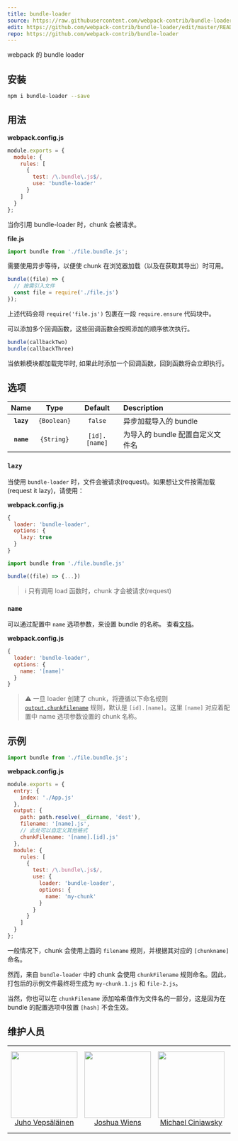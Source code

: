 ```yaml
---
title: bundle-loader
source: https://raw.githubusercontent.com/webpack-contrib/bundle-loader/master/README.md
edit: https://github.com/webpack-contrib/bundle-loader/edit/master/README.md
repo: https://github.com/webpack-contrib/bundle-loader
---
```

webpack 的 bundle loader

## 安装

```bash
npm i bundle-loader --save
```

## 用法

**webpack.config.js**

```js
module.exports = {
  module: {
    rules: [
      {
        test: /\.bundle\.js$/,
        use: 'bundle-loader'
      }
    ]
  }
};
```
当你引用 bundle-loader 时，chunk 会被请求。

**file.js**

```js
import bundle from './file.bundle.js';
```
需要使用异步等待，以便使 chunk 在浏览器加载（以及在获取其导出）时可用。

```js
bundle((file) => {
  // 按需引入文件
  const file = require('./file.js')
});
```

上述代码会将 `require('file.js')` 包裹在一段 `require.ensure` 代码块中。

可以添加多个回调函数，这些回调函数会按照添加的顺序依次执行。

```js
bundle(callbackTwo)
bundle(callbackThree)
```

当依赖模块都加载完毕时, 如果此时添加一个回调函数，回到函数将会立即执行。

## 选项

|    Name    |    Type     |    Default    | Description                      |
| :--------: | :---------: | :-----------: | :------------------------------- |
| **`lazy`** | `{Boolean}` |    `false`    | 异步加载导入的 bundle            |
| **`name`** | `{String}`  | `[id].[name]` | 为导入的 bundle 配置自定义文件名 |

### `lazy`

当使用 `bundle-loader` 时，文件会被请求(request)。如果想让文件按需加载(request it lazy)，请使用：

**webpack.config.js**

```js
{
  loader: 'bundle-loader',
  options: {
    lazy: true
  }
}
```

```js
import bundle from './file.bundle.js'

bundle((file) => {...})
```

> ℹ️ 只有调用 load 函数时，chunk 才会被请求(request)

### `name`

可以通过配置中 `name` 选项参数，来设置 bundle 的名称。 查看[文档](https://github.com/webpack/loader-utils#interpolatename)。

**webpack.config.js**

```js
{
  loader: 'bundle-loader',
  options: {
    name: '[name]'
  }
}
```

> :warning: 一旦 loader 创建了 chunk，将遵循以下命名规则 [`output.chunkFilename`](/configuration/output/#outputchunkfilename) 规则，默认是 `[id].[name]`。这里 `[name]` 对应着配置中 name 选项参数设置的 chunk 名称。

## 示例

```js
import bundle from './file.bundle.js';
```

**webpack.config.js**

```js
module.exports = {
  entry: {
    index: './App.js'
  },
  output: {
    path: path.resolve(__dirname, 'dest'),
    filename: '[name].js',
    // 此处可以自定义其他格式
    chunkFilename: '[name].[id].js'
  },
  module: {
    rules: [
      {
        test: /\.bundle\.js$/,
        use: {
          loader: 'bundle-loader',
          options: {
            name: 'my-chunk'
          }
        }
      }
    ]
  }
};
```

一般情况下，chunk 会使用上面的 `filename` 规则，并根据其对应的 `[chunkname]` 命名。

然而，来自 `bundle-loader` 中的 chunk 会使用 `chunkFilename` 规则命名。因此，打包后的示例文件最终将生成为 `my-chunk.1.js` 和 `file-2.js`。

当然，你也可以在 `chunkFilename` 添加哈希值作为文件名的一部分，这是因为在 bundle 的配置选项中放置 `[hash]` 不会生效。

## 维护人员

<table>
  <tbody>
    <tr>
      <td align="center">
        <a href="https://github.com/bebraw">
          <img width="150" height="150" src="https://github.com/bebraw.png?v=3&s=150">
          </br>
          Juho Vepsäläinen
        </a>
      </td>
      <td align="center">
        <a href="https://github.com/d3viant0ne">
          <img width="150" height="150" src="https://github.com/d3viant0ne.png?v=3&s=150">
          </br>
          Joshua Wiens
        </a>
      </td>
      <td align="center">
        <a href="https://github.com/michael-ciniawsky">
          <img width="150" height="150" src="https://github.com/michael-ciniawsky.png?v=3&s=150">
          </br>
          Michael Ciniawsky
        </a>
      </td>
      <td align="center">
        <a href="https://github.com/evilebottnawi">
          <img width="150" height="150" src="https://github.com/evilebottnawi.png?v=3&s=150">
          </br>
          Alexander Krasnoyarov
        </a>
      </td>
    </tr>
  <tbody>
</table>

[npm]: https://img.shields.io/npm/v/bundle-loader.svg
[npm-url]: https://npmjs.com/package/bundle-loader
[node]: https://img.shields.io/node/v/bundle-loader.svg
[node-url]: https://nodejs.org/
[deps]: https://david-dm.org/webpack-contrib/bundle-loader.svg
[deps-url]: https://david-dm.org/webpack-contrib/bundle-loader
[tests]: http://img.shields.io/travis/webpack-contrib/bundle-loader.svg
[tests-url]: https://travis-ci.org/webpack-contrib/bundle-loader
[cover]: https://coveralls.io/repos/github/webpack-contrib/bundle-loader/badge.svg
[cover-url]: https://coveralls.io/github/webpack-contrib/bundle-loader
[chat]: https://badges.gitter.im/webpack/webpack.svg
[chat-url]: https://gitter.im/webpack/webpack
